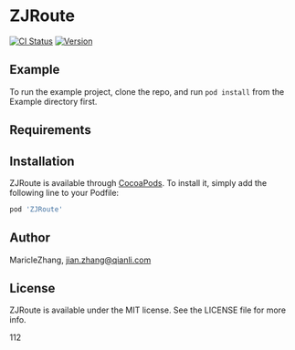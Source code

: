 # ZJRoute
[![CI Status](https://img.shields.io/travis/MaricleZhang/ZJRoute.svg?style=flat)](https://travis-ci.org/MaricleZhang/ZJRoute)
[![Version](https://img.shields.io/cocoapods/v/ZJRoute.svg?style=flat)](https://cocoapods.org/pods/ZJRoute)

## Example

To run the example project, clone the repo, and run `pod install` from the Example directory first.

## Requirements

## Installation

ZJRoute is available through [CocoaPods](https://cocoapods.org). To install
it, simply add the following line to your Podfile:

```ruby
pod 'ZJRoute'
```

## Author

MaricleZhang, jian.zhang@qianli.com

## License

ZJRoute is available under the MIT license. See the LICENSE file for more info.

112
